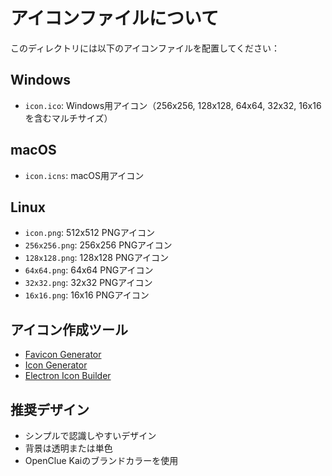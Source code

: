 # アイコンファイルについて

このディレクトリには以下のアイコンファイルを配置してください：

## Windows
- `icon.ico`: Windows用アイコン（256x256, 128x128, 64x64, 32x32, 16x16を含むマルチサイズ）

## macOS
- `icon.icns`: macOS用アイコン

## Linux
- `icon.png`: 512x512 PNGアイコン
- `256x256.png`: 256x256 PNGアイコン
- `128x128.png`: 128x128 PNGアイコン
- `64x64.png`: 64x64 PNGアイコン
- `32x32.png`: 32x32 PNGアイコン
- `16x16.png`: 16x16 PNGアイコン

## アイコン作成ツール
- [Favicon Generator](https://favicon.io/)
- [Icon Generator](https://www.iconsgenerator.com/)
- [Electron Icon Builder](https://github.com/safu9/electron-icon-builder)

## 推奨デザイン
- シンプルで認識しやすいデザイン
- 背景は透明または単色
- OpenClue Kaiのブランドカラーを使用
